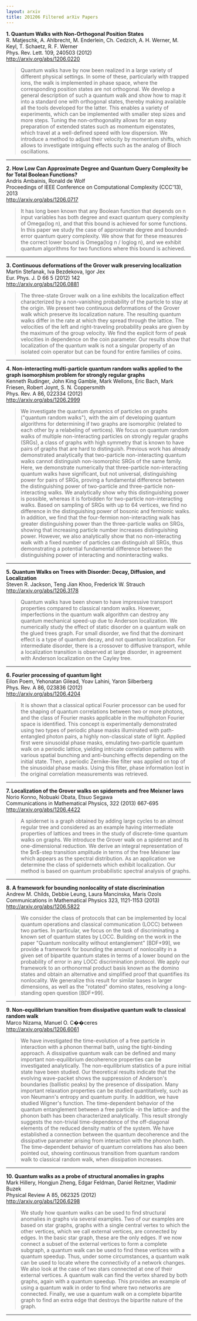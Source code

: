 ```yaml
---
layout: arxiv
title: 201206 Filtered arXiv Papers
---
```


**1.    Quantum Walks with Non-Orthogonal Position States**  
R. Matjeschk, A. Ahlbrecht, M. Enderlein, Ch. Cedzich, A. H. Werner, M. Keyl, T. Schaetz, R. F. Werner  
Phys. Rev. Lett. 109, 240503 (2012)  
http://arxiv.org/abs/1206.0220  
<blockquote>
<p>
Quantum walks have by now been realized in a large variety of different physical settings. In some of these, particularly with trapped ions, the walk is implemented in phase space, where the corresponding position states are not orthogonal. We develop a general description of such a quantum walk and show how to map it into a standard one with orthogonal states, thereby making available all the tools developed for the latter. This enables a variety of experiments, which can be implemented with smaller step sizes and more steps. Tuning the non-orthogonality allows for an easy preparation of extended states such as momentum eigenstates, which travel at a well-defined speed with low dispersion. We introduce a method to adjust their velocity by momentum shifts, which allows to investigate intriguing effects such as the analog of Bloch oscillations.
</p>
</blockquote>

------

**2.    How Low Can Approximate Degree and Quantum Query Complexity be for Total Boolean Functions?**  
Andris Ambainis, Ronald de Wolf  
Proceedings of IEEE Conference on Computational Complexity (CCC'13), 2013  
http://arxiv.org/abs/1206.0717  
<blockquote>
<p>
It has long been known that any Boolean function that depends on n input variables has both degree and exact quantum query complexity of Omega(log n), and that this bound is achieved for some functions. In this paper we study the case of approximate degree and bounded-error quantum query complexity. We show that for these measures the correct lower bound is Omega(log n / loglog n), and we exhibit quantum algorithms for two functions where this bound is achieved.
</p>
</blockquote>

------

**3.    Continuous deformations of the Grover walk preserving localization**  
Martin Stefanak, Iva Bezdekova, Igor Jex  
Eur. Phys. J. D 66 5 (2012) 142  
http://arxiv.org/abs/1206.0881  
<blockquote>
<p>
The three-state Grover walk on a line exhibits the localization effect characterized by a non-vanishing probability of the particle to stay at the origin. We present two continuous deformations of the Grover walk which preserve its localization nature. The resulting quantum walks differ in the rate at which they spread through the lattice. The velocities of the left and right-traveling probability peaks are given by the maximum of the group velocity. We find the explicit form of peak velocities in dependence on the coin parameter. Our results show that localization of the quantum walk is not a singular property of an isolated coin operator but can be found for entire families of coins.
</p>
</blockquote>

------

**4.    Non-interacting multi-particle quantum random walks applied to the graph isomorphism problem for strongly regular graphs**  
Kenneth Rudinger, John King Gamble, Mark Wellons, Eric Bach, Mark Friesen, Robert Joynt, S. N. Coppersmith  
Phys. Rev. A 86, 022334 (2012)  
http://arxiv.org/abs/1206.2999  
<blockquote>
<p>
We investigate the quantum dynamics of particles on graphs ("quantum random walks"), with the aim of developing quantum algorithms for determining if two graphs are isomorphic (related to each other by a relabeling of vertices). We focus on quantum random walks of multiple non-interacting particles on strongly regular graphs (SRGs), a class of graphs with high symmetry that is known to have pairs of graphs that are hard to distinguish. Previous work has already demonstrated analytically that two-particle non-interacting quantum walks cannot distinguish non-isomorphic SRGs of the same family. Here, we demonstrate numerically that three-particle non-interacting quantum walks have significant, but not universal, distinguishing power for pairs of SRGs, proving a fundamental difference between the distinguishing power of two-particle and three-particle non-interacting walks. We analytically show why this distinguishing power is possible, whereas it is forbidden for two-particle non-interacting walks. Based on sampling of SRGs with up to 64 vertices, we find no difference in the distinguishing power of bosonic and fermionic walks. In addition, we find that the four-fermion non-interacting walk has greater distinguishing power than the three-particle walks on SRGs, showing that increasing particle number increases distinguishing power. However, we also analytically show that no non-interacting walk with a fixed number of particles can distinguish all SRGs, thus demonstrating a potential fundamental difference between the distinguishing power of interacting and noninteracting walks.
</p>
</blockquote>

------

**5.    Quantum Walks on Trees with Disorder: Decay, Diffusion, and Localization**  
Steven R. Jackson, Teng Jian Khoo, Frederick W. Strauch  
http://arxiv.org/abs/1206.3178  
<blockquote>
<p>
Quantum walks have been shown to have impressive transport properties compared to classical random walks. However, imperfections in the quantum walk algorithm can destroy any quantum mechanical speed-up due to Anderson localization. We numerically study the effect of static disorder on a quantum walk on the glued trees graph. For small disorder, we find that the dominant effect is a type of quantum decay, and not quantum localization. For intermediate disorder, there is a crossover to diffusive transport, while a localization transition is observed at large disorder, in agreement with Anderson localization on the Cayley tree.
</p>
</blockquote>

------

**6.    Fourier processing of quantum light**  
Eilon Poem, Yehonatan Gilead, Yoav Lahini, Yaron Silberberg  
Phys. Rev. A 86, 023836 (2012)  
http://arxiv.org/abs/1206.4204  
<blockquote>
<p>
It is shown that a classical optical Fourier processor can be used for the shaping of quantum correlations between two or more photons, and the class of Fourier masks applicable in the multiphoton Fourier space is identified. This concept is experimentally demonstrated using two types of periodic phase masks illuminated with path-entangled photon pairs, a highly non-classical state of light. Applied first were sinusoidal phase masks, emulating two-particle quantum walk on a periodic lattice, yielding intricate correlation patterns with various spatial bunching and anti-bunching effects depending on the initial state. Then, a periodic Zernike-like filter was applied on top of the sinusoidal phase masks. Using this filter, phase information lost in the original correlation measurements was retrieved.
</p>
</blockquote>

------

**7.    Localization of the Grover walks on spidernets and free Meixner laws**  
Norio Konno, Nobuaki Obata, Etsuo Segawa  
Communications in Mathematical Physics, 322 (2013) 667-695  
http://arxiv.org/abs/1206.4422  
<blockquote>
<p>
A spidernet is a graph obtained by adding large cycles to an almost regular tree and considered as an example having intermediate properties of lattices and trees in the study of discrete-time quantum walks on graphs. We introduce the Grover walk on a spidernet and its one-dimensional reduction. We derive an integral representation of the $n$-step transition amplitude in terms of the free Meixner law which appears as the spectral distribution. As an application we determine the class of spidernets which exhibit localization. Our method is based on quantum probabilistic spectral analysis of graphs.
</p>
</blockquote>

------

**8.    A framework for bounding nonlocality of state discrimination**  
Andrew M. Childs, Debbie Leung, Laura Mancinska, Maris Ozols  
Communications in Mathematical Physics 323, 1121-1153 (2013)  
http://arxiv.org/abs/1206.5822  
<blockquote>
<p>
We consider the class of protocols that can be implemented by local quantum operations and classical communication (LOCC) between two parties. In particular, we focus on the task of discriminating a known set of quantum states by LOCC. Building on the work in the paper "Quantum nonlocality without entanglement" [BDF+99], we provide a framework for bounding the amount of nonlocality in a given set of bipartite quantum states in terms of a lower bound on the probability of error in any LOCC discrimination protocol. We apply our framework to an orthonormal product basis known as the domino states and obtain an alternative and simplified proof that quantifies its nonlocality. We generalize this result for similar bases in larger dimensions, as well as the "rotated" domino states, resolving a long-standing open question [BDF+99].
</p>
</blockquote>

------

**9.    Non-equilibrium transition from dissipative quantum walk to classical random walk**  
Marco Nizama, Manuel O. C��ceres  
http://arxiv.org/abs/1206.6061  
<blockquote>
<p>
We have investigated the time-evolution of a free particle in interaction with a phonon thermal bath, using the tight-binding approach. A dissipative quantum walk can be defined and many important non-equilibrium decoherence properties can be investigated analytically. The non-equilibrium statistics of a pure initial state have been studied. Our theoretical results indicate that the evolving wave-packet shows the suppression of Anderson's boundaries (ballistic peaks) by the presence of dissipation. Many important relaxation properties can be studied quantitatively, such as von Neumann's entropy and quantum purity. In addition, we have studied Wigner's function. The time-dependent behavior of the quantum entanglement between a free particle -in the lattice- and the phonon bath has been characterized analytically. This result strongly suggests the non-trivial time-dependence of the off-diagonal elements of the reduced density matrix of the system. We have established a connection between the quantum decoherence and the dissipative parameter arising from interaction with the phonon bath. The time-dependent behavior of quantum correlations has also been pointed out, showing continuous transition from quantum random walk to classical random walk, when dissipation increases.
</p>
</blockquote>

------

**10.    Quantum walks as a probe of structural anomalies in graphs**  
Mark Hillery, Hongjun Zheng, Edgar Feldman, Daniel Reitzner, Vladimir Buzek  
Physical Review A 85, 062325 (2012)  
http://arxiv.org/abs/1206.6298  
<blockquote>
<p>
We study how quantum walks can be used to find structural anomalies in graphs via several examples. Two of our examples are based on star graphs, graphs with a single central vertex to which the other vertices, which we call external vertices, are connected by edges. In the basic star graph, these are the only edges. If we now connect a subset of the external vertices to form a complete subgraph, a quantum walk can be used to find these vertices with a quantum speedup. Thus, under some circumstances, a quantum walk can be used to locate where the connectivity of a network changes. We also look at the case of two stars connected at one of their external vertices. A quantum walk can find the vertex shared by both graphs, again with a quantum speedup. This provides an example of using a quantum walk in order to find where two networks are connected. Finally, we use a quantum walk on a complete bipartite graph to find an extra edge that destroys the bipartite nature of the graph.
</p>
</blockquote>

------

